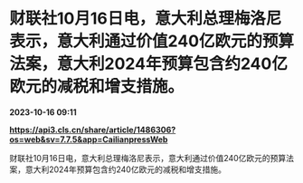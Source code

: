 # 财联社10月16日电，意大利总理梅洛尼表示，意大利通过价值240亿欧元的预算法案，意大利2024年预算包含约240亿欧元的减税和增支措施。

**2023-10-16 09:11**

**https://api3.cls.cn/share/article/1486306?os=web&sv=7.7.5&app=CailianpressWeb**

财联社10月16日电，意大利总理梅洛尼表示，意大利通过价值240亿欧元的预算法案，意大利2024年预算包含约240亿欧元的减税和增支措施。